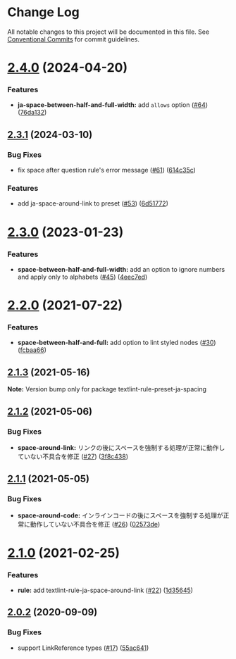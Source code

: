 # Change Log

All notable changes to this project will be documented in this file.
See [Conventional Commits](https://conventionalcommits.org) for commit guidelines.

# [2.4.0](https://github.com/textlint-ja/textlint-rule-preset-ja-spacing/compare/v2.3.1...v2.4.0) (2024-04-20)


### Features

* **ja-space-between-half-and-full-width:** add `allows` option ([#64](https://github.com/textlint-ja/textlint-rule-preset-ja-spacing/issues/64)) ([76da132](https://github.com/textlint-ja/textlint-rule-preset-ja-spacing/commit/76da13295e7a0a5746e707f0cc1d3ef87ed2e1cb))





## [2.3.1](https://github.com/textlint-ja/textlint-rule-preset-ja-spacing/compare/v2.3.0...v2.3.1) (2024-03-10)


### Bug Fixes

* fix space after question rule's error message ([#61](https://github.com/textlint-ja/textlint-rule-preset-ja-spacing/issues/61)) ([614c35c](https://github.com/textlint-ja/textlint-rule-preset-ja-spacing/commit/614c35cf791e7c4e8c2730b255eedd6dc745d503))


### Features

* add ja-space-around-link to preset  ([#53](https://github.com/textlint-ja/textlint-rule-preset-ja-spacing/issues/53)) ([6d51772](https://github.com/textlint-ja/textlint-rule-preset-ja-spacing/commit/6d51772ad6aa72aa5b9d31201d84e3d2a739bcf4))





# [2.3.0](https://github.com/textlint-ja/textlint-rule-preset-ja-spacing/compare/v2.2.0...v2.3.0) (2023-01-23)


### Features

* **space-between-half-and-full-width:** add an option to ignore numbers and apply only to alphabets ([#45](https://github.com/textlint-ja/textlint-rule-preset-ja-spacing/issues/45)) ([4eec7ed](https://github.com/textlint-ja/textlint-rule-preset-ja-spacing/commit/4eec7ed56db4089153ab31fd087fcb702525e298))





# [2.2.0](https://github.com/textlint-ja/textlint-rule-preset-ja-spacing/compare/v2.1.3...v2.2.0) (2021-07-22)


### Features

* **space-between-half-and-full:** add option to lint styled nodes ([#30](https://github.com/textlint-ja/textlint-rule-preset-ja-spacing/issues/30)) ([fcbaa66](https://github.com/textlint-ja/textlint-rule-preset-ja-spacing/commit/fcbaa6618c4a085825ee8bc47f13663089c5d127))





## [2.1.3](https://github.com/textlint-ja/textlint-rule-preset-ja-spacing/compare/v2.1.2...v2.1.3) (2021-05-16)

**Note:** Version bump only for package textlint-rule-preset-ja-spacing





## [2.1.2](https://github.com/textlint-ja/textlint-rule-preset-ja-spacing/compare/v2.1.1...v2.1.2) (2021-05-06)


### Bug Fixes

* **space-around-link:** リンクの後にスペースを強制する処理が正常に動作していない不具合を修正 ([#27](https://github.com/textlint-ja/textlint-rule-preset-ja-spacing/issues/27)) ([3f8c438](https://github.com/textlint-ja/textlint-rule-preset-ja-spacing/commit/3f8c438a7c6d3014133729c151e820d8dd6bc69b))





## [2.1.1](https://github.com/textlint-ja/textlint-rule-preset-ja-spacing/compare/v2.1.0...v2.1.1) (2021-05-05)


### Bug Fixes

* **space-around-code:** インラインコードの後にスペースを強制する処理が正常に動作していない不具合を修正 ([#26](https://github.com/textlint-ja/textlint-rule-preset-ja-spacing/issues/26)) ([02573de](https://github.com/textlint-ja/textlint-rule-preset-ja-spacing/commit/02573de681e18f8b6309573b306449396151e4fd))





# [2.1.0](https://github.com/textlint-ja/textlint-rule-preset-ja-spacing/compare/v2.0.2...v2.1.0) (2021-02-25)


### Features

* **rule:** add textlint-rule-ja-space-around-link ([#22](https://github.com/textlint-ja/textlint-rule-preset-ja-spacing/issues/22)) ([1d35645](https://github.com/textlint-ja/textlint-rule-preset-ja-spacing/commit/1d35645daf3e5be186a4cedb3b96ae172e0a28c8))





## [2.0.2](https://github.com/textlint-ja/textlint-rule-preset-ja-spacing/compare/v2.0.1...v2.0.2) (2020-09-09)


### Bug Fixes

* support LinkReference types ([#17](https://github.com/textlint-ja/textlint-rule-preset-ja-spacing/issues/17)) ([55ac641](https://github.com/textlint-ja/textlint-rule-preset-ja-spacing/commit/55ac6414fa1be700a60514fe59daac8f4ce13dd8))
